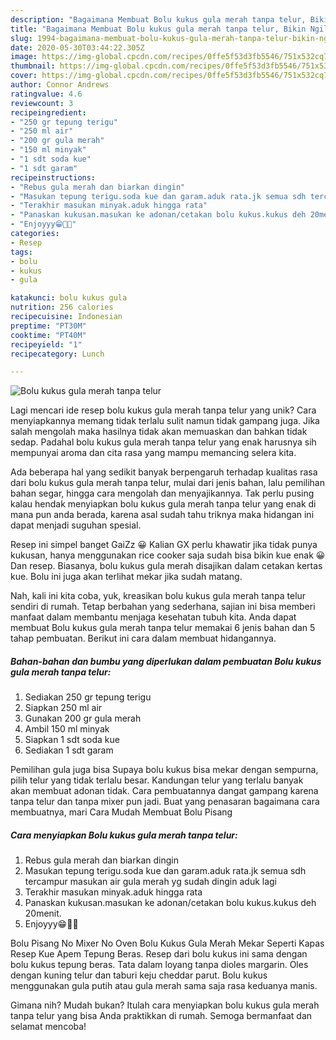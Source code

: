 ```yaml
---
description: "Bagaimana Membuat Bolu kukus gula merah tanpa telur, Bikin Ngiler"
title: "Bagaimana Membuat Bolu kukus gula merah tanpa telur, Bikin Ngiler"
slug: 1994-bagaimana-membuat-bolu-kukus-gula-merah-tanpa-telur-bikin-ngiler
date: 2020-05-30T03:44:22.305Z
image: https://img-global.cpcdn.com/recipes/0ffe5f53d3fb5546/751x532cq70/bolu-kukus-gula-merah-tanpa-telur-foto-resep-utama.jpg
thumbnail: https://img-global.cpcdn.com/recipes/0ffe5f53d3fb5546/751x532cq70/bolu-kukus-gula-merah-tanpa-telur-foto-resep-utama.jpg
cover: https://img-global.cpcdn.com/recipes/0ffe5f53d3fb5546/751x532cq70/bolu-kukus-gula-merah-tanpa-telur-foto-resep-utama.jpg
author: Connor Andrews
ratingvalue: 4.6
reviewcount: 3
recipeingredient:
- "250 gr tepung terigu"
- "250 ml air"
- "200 gr gula merah"
- "150 ml minyak"
- "1 sdt soda kue"
- "1 sdt garam"
recipeinstructions:
- "Rebus gula merah dan biarkan dingin"
- "Masukan tepung terigu.soda kue dan garam.aduk rata.jk semua sdh tercampur masukan air gula merah yg sudah dingin aduk lagi"
- "Terakhir masukan minyak.aduk hingga rata"
- "Panaskan kukusan.masukan ke adonan/cetakan bolu kukus.kukus deh 20menit."
- "Enjoyyy😁🤤🤤"
categories:
- Resep
tags:
- bolu
- kukus
- gula

katakunci: bolu kukus gula 
nutrition: 256 calories
recipecuisine: Indonesian
preptime: "PT30M"
cooktime: "PT40M"
recipeyield: "1"
recipecategory: Lunch

---
```



![Bolu kukus gula merah tanpa telur](https://img-global.cpcdn.com/recipes/0ffe5f53d3fb5546/751x532cq70/bolu-kukus-gula-merah-tanpa-telur-foto-resep-utama.jpg)

Lagi mencari ide resep bolu kukus gula merah tanpa telur yang unik? Cara menyiapkannya memang tidak terlalu sulit namun tidak gampang juga. Jika salah mengolah maka hasilnya tidak akan memuaskan dan bahkan tidak sedap. Padahal bolu kukus gula merah tanpa telur yang enak harusnya sih mempunyai aroma dan cita rasa yang mampu memancing selera kita.

Ada beberapa hal yang sedikit banyak berpengaruh terhadap kualitas rasa dari bolu kukus gula merah tanpa telur, mulai dari jenis bahan, lalu pemilihan bahan segar, hingga cara mengolah dan menyajikannya. Tak perlu pusing kalau hendak menyiapkan bolu kukus gula merah tanpa telur yang enak di mana pun anda berada, karena asal sudah tahu triknya maka hidangan ini dapat menjadi suguhan spesial.

Resep ini simpel banget GaiZz 😀 Kalian GX perlu khawatir jika tidak punya kukusan, hanya menggunakan rice cooker saja sudah bisa bikin kue enak 😀 Dan resep. Biasanya, bolu kukus gula merah disajikan dalam cetakan kertas kue. Bolu ini juga akan terlihat mekar jika sudah matang.


Nah, kali ini kita coba, yuk, kreasikan bolu kukus gula merah tanpa telur sendiri di rumah. Tetap berbahan yang sederhana, sajian ini bisa memberi manfaat dalam membantu menjaga kesehatan tubuh kita. Anda dapat membuat Bolu kukus gula merah tanpa telur memakai 6 jenis bahan dan 5 tahap pembuatan. Berikut ini cara dalam membuat hidangannya.

<!--inarticleads1-->

##### Bahan-bahan dan bumbu yang diperlukan dalam pembuatan Bolu kukus gula merah tanpa telur:

1. Sediakan 250 gr tepung terigu
1. Siapkan 250 ml air
1. Gunakan 200 gr gula merah
1. Ambil 150 ml minyak
1. Siapkan 1 sdt soda kue
1. Sediakan 1 sdt garam


Pemilihan gula juga bisa Supaya bolu kukus bisa mekar dengan sempurna, pilih telur yang tidak terlalu besar. Kandungan telur yang terlalu banyak akan membuat adonan tidak. Cara pembuatannya dangat gampang karena tanpa telur dan tanpa mixer pun jadi. Buat yang penasaran bagaimana cara membuatnya, mari Cara Mudah Membuat Bolu Pisang 

<!--inarticleads2-->

##### Cara menyiapkan Bolu kukus gula merah tanpa telur:

1. Rebus gula merah dan biarkan dingin
1. Masukan tepung terigu.soda kue dan garam.aduk rata.jk semua sdh tercampur masukan air gula merah yg sudah dingin aduk lagi
1. Terakhir masukan minyak.aduk hingga rata
1. Panaskan kukusan.masukan ke adonan/cetakan bolu kukus.kukus deh 20menit.
1. Enjoyyy😁🤤🤤


Bolu Pisang No Mixer No Oven Bolu Kukus Gula Merah Mekar Seperti Kapas Resep Kue Apem Tepung Beras. Resep dari bolu kukus ini sama dengan bolu kukus tepung beras. Tata dalam loyang tanpa dioles margarin. Oles dengan kuning telur dan taburi keju cheddar parut. Bolu kukus menggunakan gula putih atau gula merah sama saja rasa keduanya manis. 

Gimana nih? Mudah bukan? Itulah cara menyiapkan bolu kukus gula merah tanpa telur yang bisa Anda praktikkan di rumah. Semoga bermanfaat dan selamat mencoba!
